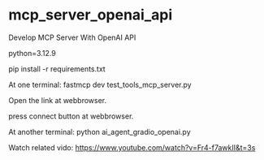 # mcp_server_openai_api

Develop MCP Server With OpenAI API

python=3.12.9

pip install -r requirements.txt

At one terminal:
fastmcp dev test_tools_mcp_server.py

Open the link at webbrowser.

press connect button at webbrowser. 

At another terminal:
python ai_agent_gradio_openai.py

Watch related vido: https://www.youtube.com/watch?v=Fr4-f7awkII&t=3s
